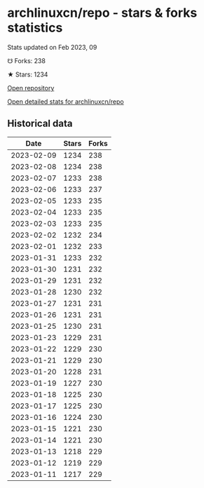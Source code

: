 # archlinuxcn/repo - stars & forks statistics

Stats updated on Feb 2023, 09

☋ Forks: 238

★ Stars: 1234

[Open repository](https://github.com/archlinuxcn/repo)

[Open detailed stats for archlinuxcn/repo](https://reviewgithub.com/rep/archlinuxcn/repo)

## Historical data
| Date | Stars | Forks |
|------|-------|-------|
| 2023-02-09 | 1234 | 238 | 
| 2023-02-08 | 1234 | 238 | 
| 2023-02-07 | 1233 | 238 | 
| 2023-02-06 | 1233 | 237 | 
| 2023-02-05 | 1233 | 235 | 
| 2023-02-04 | 1233 | 235 | 
| 2023-02-03 | 1233 | 235 | 
| 2023-02-02 | 1232 | 234 | 
| 2023-02-01 | 1232 | 233 | 
| 2023-01-31 | 1233 | 232 | 
| 2023-01-30 | 1231 | 232 | 
| 2023-01-29 | 1231 | 232 | 
| 2023-01-28 | 1230 | 232 | 
| 2023-01-27 | 1231 | 231 | 
| 2023-01-26 | 1231 | 231 | 
| 2023-01-25 | 1230 | 231 | 
| 2023-01-23 | 1229 | 231 | 
| 2023-01-22 | 1229 | 230 | 
| 2023-01-21 | 1229 | 230 | 
| 2023-01-20 | 1228 | 231 | 
| 2023-01-19 | 1227 | 230 | 
| 2023-01-18 | 1225 | 230 | 
| 2023-01-17 | 1225 | 230 | 
| 2023-01-16 | 1224 | 230 | 
| 2023-01-15 | 1221 | 230 | 
| 2023-01-14 | 1221 | 230 | 
| 2023-01-13 | 1218 | 229 | 
| 2023-01-12 | 1219 | 229 | 
| 2023-01-11 | 1217 | 229 | 

